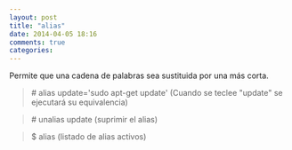 ```yaml
---
layout: post
title: "alias"
date: 2014-04-05 18:16
comments: true
categories: 
---
```

Permite que una cadena de palabras sea sustituida por una más corta.

>\# alias update='sudo apt-get update' (Cuando se teclee "update" se ejecutará su equivalencia)

>\# unalias update  (suprimir el alias)

>$ alias (listado de alias activos)

